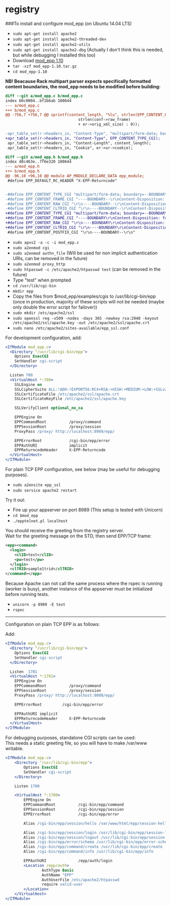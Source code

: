 registry
========

###To install and configure mod_epp (on Ubuntu 14.04 LTS)

* `sudo apt-get install apache2`
* `sudo apt-get install apache2-threaded-dev`
* `sudo apt-get install apache2-utils`
* `sudo apt-get install apache2-dbg` (Actually I don't think this is needed, but while debugging I installed this too)
* Download [mod_epp 1.10](http://sourceforge.net/projects/aepps/)
* `tar -xzf mod_epp-1.10.tar.gz`
* `cd mod_epp-1.10`

**NB! Beacause Rack multipart parser expects specifically formatted content boundaries, the mod_epp needs to be modified before building:**

```diff
diff --git a/mod_epp.c b/mod_epp.c
index 60c0004..bf2b6ab 100644
--- a/mod_epp.c
+++ b/mod_epp.c
@@ -756,7 +756,7 @@ sprintf(content_length, "%lu", strlen(EPP_CONTENT_FRAME_CGI)
                                strlen(conf->raw_frame)
                                + er->orig_xml_size) : 0));

-apr_table_set(r->headers_in, "Content-Type", "multipart/form-data; boundary=--BOUNDARY--");
+apr_table_set(r->headers_in, "Content-Type", EPP_CONTENT_TYPE_CGI);
 apr_table_set(r->headers_in, "Content-Length", content_length);
 apr_table_set(r->headers_in, "Cookie", er->ur->cookie);

diff --git a/mod_epp.h b/mod_epp.h
index d8c463e..7f6e320 100644
--- a/mod_epp.h
+++ b/mod_epp.h
@@ -96,10 +96,10 @@ module AP_MODULE_DECLARE_DATA epp_module;
 #define EPP_DEFAULT_RC_HEADER "X-EPP-Returncode"


-#define EPP_CONTENT_TYPE_CGI "multipart/form-data; boundary=--BOUNDARY--"
-#define EPP_CONTENT_FRAME_CGI "----BOUNDARY--\r\nContent-Disposition: form-data; name=\"frame\"\r\n\r\n"
-#define EPP_CONTENT_RAW_CGI "\r\n----BOUNDARY--\r\nContent-Disposition: form-data; name=\"%s\"\r\n\r\n"
-#define EPP_CONTENT_CLTRID_CGI "\r\n----BOUNDARY--\r\nContent-Disposition: form-data; name=\"clTRID\"\r\n\r\n"
+#define EPP_CONTENT_TYPE_CGI "multipart/form-data; boundary=--BOUNDARY"
+#define EPP_CONTENT_FRAME_CGI "----BOUNDARY\r\nContent-Disposition: form-data; name=\"frame\"\r\n\r\n"
+#define EPP_CONTENT_RAW_CGI "\r\n----BOUNDARY\r\nContent-Disposition: form-data; name=\"%s\"\r\n\r\n"
+#define EPP_CONTENT_CLTRID_CGI "\r\n----BOUNDARY\r\nContent-Disposition: form-data; name=\"clTRID\"\r\n\r\n"
 #define EPP_CONTENT_POSTFIX_CGI "\r\n----BOUNDARY--\r\n"
```

* `sudo apxs2 -a -c -i mod_epp.c`
* `sudo a2enmod cgi`
* `sudo a2enmod authn_file` (Will be used for non implicit authentication URIs, can be removed in the future)
* `sudo a2enmod proxy_http`
* `sudo htpasswd -c /etc/apache2/htpasswd test` (can be removed in the future)
* Type "test" when prompted
* `cd /usr/lib/cgi-bin`
* `mkdir epp`
* Copy the files from $mod_epp/examples/cgis to /usr/lib/cgi-bin/epp (once in production, majority of these scripts will not be needed (maybe only double the error script for failover))
* `sudo mkdir /etc/apache2/ssl`
* `sudo openssl req -x509 -nodes -days 365 -newkey rsa:2048 -keyout /etc/apache2/ssl/apache.key -out /etc/apache2/ssl/apache.crt`
* `sudo nano /etc/apache2/sites-available/epp_ssl.conf`

For development configuration, add:
```apache
<IfModule mod_epp.c>
  <Directory "/usr/lib/cgi-bin/epp">
    Options ExecCGI
    SetHandler cgi-script
  </Directory>

  Listen 700
  <VirtualHost *:700>
    SSLEngine on
    SSLCipherSuite ALL:!ADH:!EXPORT56:RC4+RSA:+HIGH:+MEDIUM:+LOW:+SSLv2:+EXP:+eNULL
    SSLCertificateFile /etc/apache2/ssl/apache.crt
    SSLCertificateKeyFile /etc/apache2/ssl/apache.key

    SSLVerifyClient optional_no_ca

    EPPEngine On
    EPPCommandRoot          /proxy/command
    EPPSessionRoot          /proxy/session
    ProxyPass /proxy/ http://localhost:8989/epp/

    EPPErrorRoot            /cgi-bin/epp/error
    EPPAuthURI              implicit
    EPPReturncodeHeader     X-EPP-Returncode
  </VirtualHost>
</IfModule>
```

For plain TCP EPP configuration, see below (may be useful for debugging purposes).

* `sudo a2ensite epp_ssl`
* `sudo service apache2 restart`

Try it out:

* Fire up your appserver on port 8989 (This setup is tested with Unicorn)
* `cd $mod_epp`
* `./epptelnet.pl localhost`

You should receive the greeting from the registry server.  
Wait for the greeting message on the STD, then send EPP/TCP frame:

```xml
<epp><command>
  <login>
    <clID>test</clID>
    <pw>test</pw>
  </login>
  <clTRID>sample1trid</clTRID>
</command></epp>
```

Because Apache can not call the same process where the rspec is running (worker is busy), another instance of the appserver must be initialized before running tests.

* `unicorn -p 8989 -E test`
* `rspec`

---

Configuration on plain TCP EPP is as follows:

Add:
```apache
<IfModule mod_epp.c>
  <Directory "/usr/lib/cgi-bin/epp">
    Options ExecCGI
    SetHandler cgi-script
  </Directory>

  Listen  1701
  <VirtualHost *:1701>
    EPPEngine On
    EPPCommandRoot          /proxy/command
    EPPSessionRoot          /proxy/session
    ProxyPass /proxy/ http://localhost:8080/epp/

    EPPErrorRoot         /cgi-bin/epp/error

    EPPAuthURI implicit
    EPPReturncodeHeader     X-EPP-Returncode
  </VirtualHost>
</IfModule>
```

For debugging purposes, standalone CGI scripts can be used:  
This needs a static greeting file, so you will have to make /var/www writable.

```apache
<IfModule mod_epp.c>
    <Directory "/usr/lib/cgi-bin/epp">
        Options ExecCGI
        SetHandler cgi-script
    </Directory>

    Listen 1700

    <VirtualHost *:1700>
        EPPEngine On
        EPPCommandRoot          /cgi-bin/epp/command
        EPPSessionRoot          /cgi-bin/epp/session
        EPPErrorRoot            /cgi-bin/epp/error

        Alias /cgi-bin/epp/session/hello /var/www/html/epp/session-hello

        Alias /cgi-bin/epp/session/login /usr/lib/cgi-bin/epp/session-login
        Alias /cgi-bin/epp/session/logout /usr/lib/cgi-bin/epp/session-logout
        Alias /cgi-bin/epp/error/schema /usr/lib/cgi-bin/epp/error-schema
        Alias /cgi-bin/epp/command/create /usr/lib/cgi-bin/epp/create
        Alias /cgi-bin/epp/command/info /usr/lib/cgi-bin/epp/info

        EPPAuthURI              /epp/auth/login
        <Location /epp/auth>
                AuthType Basic
                AuthName "EPP"
                AuthUserFile /etc/apache2/htpasswd
                require valid-user
        </Location>
    </VirtualHost>
</IfModule>
```
